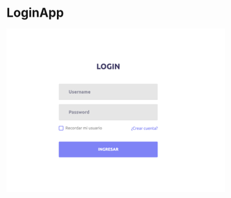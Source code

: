 # LoginApp


![](https://github.com/Klerith/angular-login-demoapp/blob/master/src/assets/images/demo.png?raw=true)
